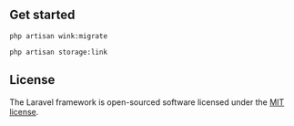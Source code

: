 ## Get started
    php artisan wink:migrate

    php artisan storage:link
    
## License

The Laravel framework is open-sourced software licensed under the [MIT license](https://opensource.org/licenses/MIT).

